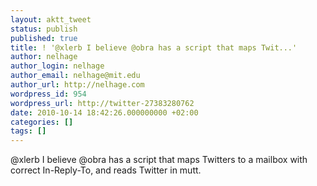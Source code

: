 ```yaml
---
layout: aktt_tweet
status: publish
published: true
title: ! '@xlerb I believe @obra has a script that maps Twit...'
author: nelhage
author_login: nelhage
author_email: nelhage@mit.edu
author_url: http://nelhage.com
wordpress_id: 954
wordpress_url: http://twitter-27383280762
date: 2010-10-14 18:42:26.000000000 +02:00
categories: []
tags: []
---
```

@xlerb I believe @obra has a script that maps Twitters to a mailbox with correct In-Reply-To, and reads Twitter in mutt.
